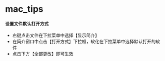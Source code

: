 # mac_tips

#### 设置文件默认打开方式
- 右键点击文件在下拉菜单中选择【显示简介】
- 在简介窗口中点击【打开方式】下拉框，软化在下拉菜单中选择默认打开的软件
- 点击下方【全部更改】即可生效
